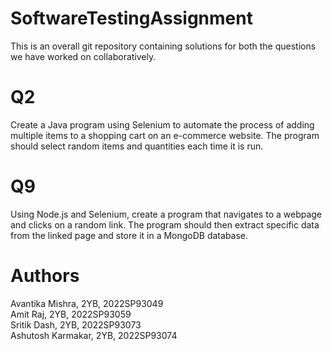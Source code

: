 # SoftwareTestingAssignment
This is an overall git repository containing solutions for both the questions we have worked on collaboratively.

# Q2
Create a Java program using Selenium to automate the process of adding multiple items to a shopping cart on an e-commerce website. The program should select random items and quantities each time it is run.

# Q9
Using Node.js and Selenium, create a program that navigates to a webpage and clicks on a random link. The program should then extract specific data from the linked page and store it in a MongoDB database.

# Authors
Avantika Mishra, 2YB, 2022SP93049  
Amit Raj, 2YB, 2022SP93059  
Sritik Dash, 2YB, 2022SP93073  
Ashutosh Karmakar, 2YB, 2022SP93074
